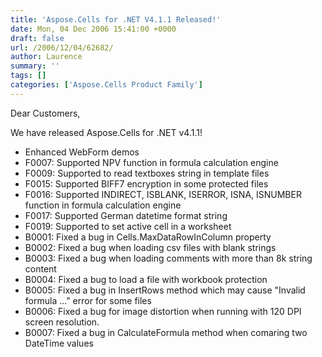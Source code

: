 ```yaml
---
title: 'Aspose.Cells for .NET V4.1.1 Released!'
date: Mon, 04 Dec 2006 15:41:00 +0000
draft: false
url: /2006/12/04/62682/
author: Laurence
summary: ''
tags: []
categories: ['Aspose.Cells Product Family']
---
```


Dear Customers,

We have released Aspose.Cells for .NET v4.1.1!

*   Enhanced WebForm demos
*   F0007: Supported NPV function in formula calculation engine
*   F0009: Supported to read textboxes string in template files
*   F0015: Supported BIFF7 encryption in some protected files
*   F0016: Supported INDIRECT, ISBLANK, ISERROR, ISNA, ISNUMBER function in formula calculation engine
*   F0017: Supported German datetime format string
*   F0019: Supported to set active cell in a worksheet
*   B0001: Fixed a bug in Cells.MaxDataRowInColumn property
*   B0002: Fixed a bug when loading csv files with blank strings
*   B0003: Fixed a bug when loading comments with more than 8k string content
*   B0004: Fixed a bug to load a file with workbook protection
*   B0005: Fixed a bug in InsertRows method which may cause "Invalid formula ..." error for some files
*   B0006: Fixed a bug for image distortion when running with 120 DPI screen resolution.
*   B0007: Fixed a bug in CalculateFormula method when comaring two DateTime values








